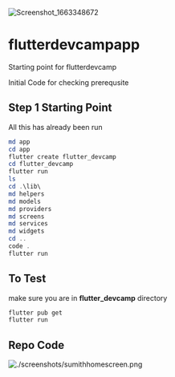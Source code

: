 ![Screenshot_1663348672](https://user-images.githubusercontent.com/64620590/190696428-267a90c7-d361-4555-994c-6f6261aa9855.png)
# flutterdevcampapp
Starting point for flutterdevcamp

Initial Code for checking prerequsite

## Step 1 Starting Point
All this has already been run

```powershell
md app 
cd app
flutter create flutter_devcamp
cd flutter_devcamp
flutter run
ls
cd .\lib\
md helpers
md models
md providers
md screens
md services
md widgets
cd ..
code .
flutter run
```
## To Test 
make sure you are in **flutter_devcamp** directory

```powershell
flutter pub get
flutter run
```

## Repo Code

![./screenshots/sumithhomescreen.png](./screenshots/sumithhomescreen.png)
